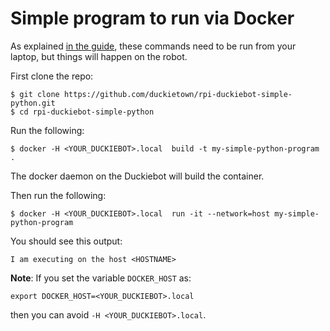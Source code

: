 # Simple program to run via Docker

As explained [in the guide](http://docs.duckietown.org/DT18/opmanual_duckiebot/out/docker_setup.html), 
these commands need to be run from your laptop, but things will happen on the robot.

First clone the repo:
    
    $ git clone https://github.com/duckietown/rpi-duckiebot-simple-python.git
    $ cd rpi-duckiebot-simple-python

Run the following:

    $ docker -H <YOUR_DUCKIEBOT>.local  build -t my-simple-python-program .
    
The docker daemon on the Duckiebot will build the container.

Then run the following:

    $ docker -H <YOUR_DUCKIEBOT>.local  run -it --network=host my-simple-python-program

You should see this output:

    I am executing on the host <HOSTNAME>



**Note**: If you set the variable `DOCKER_HOST` as:

    export DOCKER_HOST=<YOUR_DUCKIEBOT>.local

then you can avoid `-H <YOUR_DUCKIEBOT>.local`.
